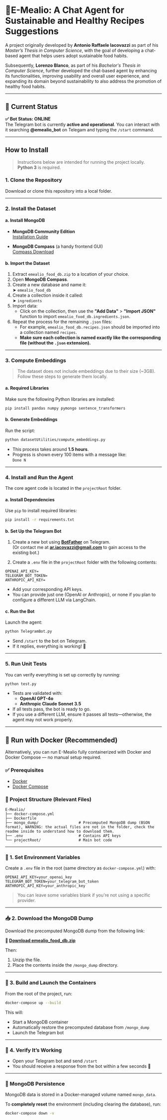 # 🌱E-Mealio: A Chat Agent for Sustainable and Healthy Recipes Suggestions

A project originally developed by **Antonio Raffaele Iacovazzi** as part of his *Master’s Thesis in Computer Science*, with the goal of developing a chat-based agent that helps users adopt sustainable food habits.

Subsequently, **Lorenzo Blanco**, as part of his *Bachelor's Thesis in Computer Science*, further developed the chat-based agent by enhancing its functionalities, improving usability and overall user experience, and expanding its domain beyond sustainability to also address the promotion of healthy food habits.

---

## 🔌 Current Status

**✅ Bot Status: ONLINE**  
The Telegram bot is currently **active and operational**. You can interact with it searching **@emealio_bot** on Telegam and typing the `/start` command.

---

## How to Install

> Instructions below are intended for running the project locally.  
> **Python 3** is required.

### 1. Clone the Repository

Download or clone this repository into a local folder.

---

### 2. Install the Dataset

#### a. Install MongoDB

- **MongoDB Community Edition**  
  [Installation Guide](https://www.mongodb.com/docs/manual/installation/)

- **MongoDB Compass** (a handy frontend GUI)  
  [Compass Download](https://www.mongodb.com/it-it/products/tools/compass)

#### b. Import the Dataset

1. Extract `emealio_food_db.zip` to a location of your choice.
2. Open **MongoDB Compass**.
3. Create a new database and name it:  
   ➤ `emealio_food_db`
4. Create a collection inside it called:  
   ➤ `ingredients`
5. Import data:
   - Click on the collection, then use the **"Add Data"** > **"Import JSON"** function to import `emealio_food_db.ingredients.json`.
6. Repeat the process for the remaining `.json` files:
   - For example, `emealio_food_db.recipes.json` should be imported into a collection named `recipes`.
   - **Make sure each collection is named exactly like the corresponding file (without the `.json` extension).**

---

### 3. Compute Embeddings

> The dataset does not include embeddings due to their size (~3GB).  
> Follow these steps to generate them locally.

#### a. Required Libraries

Make sure the following Python libraries are installed:

```bash
pip install pandas numpy pymongo sentence_transformers
```

#### b. Generate Embeddings

Run the script:

```bash
python datasetUtilities/compute_embeddings.py
```

- This process takes around **1.5 hours**.
- Progress is shown every 100 items with a message like:  
  `Done N`

---

### 4. Install and Run the Agent

The core agent code is located in the `projectRoot` folder.

#### a. Install Dependencies

Use `pip` to install required libraries:

```bash
pip install -r requirements.txt
```

#### b. Set Up the Telegram Bot

1. Create a new bot using **[BotFather](https://core.telegram.org/bots/features#creating-a-new-bot)** on Telegram.  
   (Or contact me at **ar.iacovazzi@gmail.com** to gain access to the existing bot.)

2. Create a `.env` file in the `projectRoot` folder with the following contents:

```env
OPENAI_API_KEY=
TELEGRAM_BOT_TOKEN=
ANTHROPIC_API_KEY=
```

- Add your corresponding API keys.  
- You can provide just one (OpenAI or Anthropic), or none if you plan to configure a different LLM via LangChain.

#### c. Run the Bot

Launch the agent:

```bash
python TelegramBot.py
```

- Send `/start` to the bot on Telegram.
- If it replies, everything is working! 🎉

---

### 5. Run Unit Tests

You can verify everything is set up correctly by running:

```bash
python test.py
```

- Tests are validated with:
  - **OpenAI GPT-4o**
  - **Anthropic Claude Sonnet 3.5**
- If all tests pass, the bot is ready to go.
- If you use a different LLM, ensure it passes all tests—otherwise, the agent may not work properly.

---

## 🐳 Run with Docker (Recommended)

Alternatively, you can run E-Mealio fully containerized with Docker and Docker Compose — no manual setup required.

### ✅ Prerequisites

- [Docker](https://www.docker.com/products/docker-desktop/)
- [Docker Compose](https://docs.docker.com/compose/)

### 📁 Project Structure (Relevant Files)

```
E-Mealio/
├── docker-compose.yml
├── Dockerfile
├── mongo_dump/                  # Precomputed MongoDB dump (BSON format), WARNING: the actual files are not in the folder, check the readme inside to understand how to download them. 
├── .env                         # Contains API keys
└── projectRoot/                 # Main bot code
```

---

### 🔑 1. Set Environment Variables

Create a `.env` file in the root (same directory as `docker-compose.yml`) with:

```env
OPENAI_API_KEY=your_openai_key
TELEGRAM_BOT_TOKEN=your_telegram_bot_token
ANTHROPIC_API_KEY=your_anthropic_key
```

> You can leave some variables blank if you're not using a specific provider.

---

### 📥 2. Download the MongoDB Dump

Download the precomputed MongoDB dump from the following link:

**🔗 [Download emealio_food_db.zip](https://www.dropbox.com/scl/fi/b5srdbxnxlt5tv9chntye/emealio_food_db.zip?rlkey=rcdpc68pq5ynwudhenihs5ubd&dl=0)**

Then:

1. Unzip the file.
2. Place the contents inside the `/mongo_dump` directory.

---

### 🚀 3. Build and Launch the Containers

From the root of the project, run:

```bash
docker-compose up --build
```

This will:

- Start a MongoDB container
- Automatically restore the precomputed database from `/mongo_dump`
- Launch the Telegram bot

---

### 🧪 4. Verify It’s Working

- Open your Telegram bot and send `/start`
- You should receive a response from the bot within a few seconds 🎉

---

### 💾 MongoDB Persistence

MongoDB data is stored in a Docker-managed volume named `mongo_data`.

To **completely reset** the environment (including clearing the database), run:

```bash
docker-compose down -v
```
